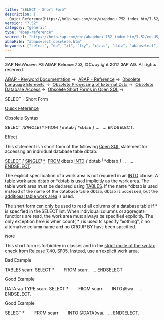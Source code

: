```yaml
---
title: "SELECT - Short Form"
description: |
  Quick Reference(https://help.sap.com/doc/abapdocu_752_index_htm/7.52/en-US/abapselect_shortref.htm) Obsolete Syntax SELECT SINGLE  FROM  dbtab  dbtab  ... ... ENDSELECT. Effect This statement is a short form of the following Open SQL(https://help.sap.com/doc/abapdocu_752_ind
version: "7.52"
category: "general"
type: "abap-reference"
sourceUrl: "https://help.sap.com/doc/abapdocu_752_index_htm/7.52/en-US/abapselect_obsolete.htm"
abapFile: "abapselect_obsolete.htm"
keywords: ["select", "do", "if", "try", "class", "data", "abapselect", "obsolete"]
---
```


* * *

SAP NetWeaver AS ABAP Release 752, ©Copyright 2017 SAP AG. All rights reserved.

[ABAP - Keyword Documentation](https://help.sap.com/doc/abapdocu_752_index_htm/7.52/en-US/abenabap.htm) →  [ABAP - Reference](https://help.sap.com/doc/abapdocu_752_index_htm/7.52/en-US/abenabap_reference.htm) →  [Obsolete Language Elements](https://help.sap.com/doc/abapdocu_752_index_htm/7.52/en-US/abenabap_obsolete.htm) →  [Obsolete Processing of External Data](https://help.sap.com/doc/abapdocu_752_index_htm/7.52/en-US/abendata_storage_obsolete.htm) →  [Obsolete Database Access](https://help.sap.com/doc/abapdocu_752_index_htm/7.52/en-US/abendatabase_access_obsolete.htm) →  [Obsolete Short Forms in Open SQL](https://help.sap.com/doc/abapdocu_752_index_htm/7.52/en-US/abenopen_sql_obsolete.htm) → 

SELECT - Short Form

[Quick Reference](https://help.sap.com/doc/abapdocu_752_index_htm/7.52/en-US/abapselect_shortref.htm)

Obsolete Syntax

SELECT *\[*SINGLE*\]* \* FROM *{* dbtab *|* \*dbtab *}* ...
  ...
ENDSELECT.

Effect

This statement is a short form of the following [Open SQL](https://help.sap.com/doc/abapdocu_752_index_htm/7.52/en-US/abenopen_sql_glosry.htm "Glossary Entry") statement for accessing an individual database table dbtab:

[SELECT](https://help.sap.com/doc/abapdocu_752_index_htm/7.52/en-US/abapselect.htm) *\[* [SINGLE](https://help.sap.com/doc/abapdocu_752_index_htm/7.52/en-US/abapselect_single.htm)*\]* [\*](https://help.sap.com/doc/abapdocu_752_index_htm/7.52/en-US/abapselect_list.htm)  [FROM](https://help.sap.com/doc/abapdocu_752_index_htm/7.52/en-US/abapfrom_clause.htm) dbtab [INTO](https://help.sap.com/doc/abapdocu_752_index_htm/7.52/en-US/abapinto_clause.htm) *{* dbtab *|* \*dbtab *}* ...
  ...
[ENDSELECT](https://help.sap.com/doc/abapdocu_752_index_htm/7.52/en-US/abapendselect.htm).

The explicit specification of a work area is not required in an [INTO](https://help.sap.com/doc/abapdocu_752_index_htm/7.52/en-US/abapinto_clause.htm) clause. A [table work area](https://help.sap.com/doc/abapdocu_752_index_htm/7.52/en-US/abentable_work_area_glosry.htm "Glossary Entry") dbtab or \*dbtab is used implicitly as the work area. The table work area must be declared using [TABLES](https://help.sap.com/doc/abapdocu_752_index_htm/7.52/en-US/abaptables.htm). If the name \*dbtab is used instead of the name of the database table dbtab, dbtab is accessed, but the [additional table work area](https://help.sap.com/doc/abapdocu_752_index_htm/7.52/en-US/abaptables_asterisk.htm) is used.

The short form can only be used to read all columns of a database table if \* is specified in the [SELECT list](https://help.sap.com/doc/abapdocu_752_index_htm/7.52/en-US/abapselect_list.htm). When individual columns or aggregate functions are read, the work area must always be specified explicitly. The only exception here is when count( \* ) is used to specify "nothing", if no alternative column name and no GROUP BY have been specified.

Note

This short form is forbidden in classes and in the [strict mode of the syntax check from Release 7.40, SP05](https://help.sap.com/doc/abapdocu_752_index_htm/7.52/en-US/abenopensql_strict_mode_740_sp05.htm). Instead, use an explicit work area.

Bad Example

TABLES scarr.
SELECT \*
       FROM scarr.
  ...
ENDSELECT.

Good Example

DATA wa TYPE scarr.
SELECT \*
       FROM scarr
       INTO @wa.
  ...
ENDSELECT.

Good Example

SELECT \*
       FROM scarr
       INTO @DATA(wa).
  ...
ENDSELECT.